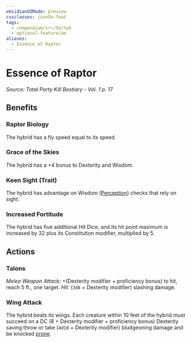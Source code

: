 ```yaml
---
obsidianUIMode: preview
cssclasses: json5e-feat
tags:
  - compendium/src/5e/tpk
  - optional-feature/ae
aliases:
  - Essence of Raptor
---
```

# Essence of Raptor
*Source: Total Party Kill Bestiary - Vol. 1 p. 17*  

## Benefits

### Raptor Biology

The hybrid has a fly speed equal to its speed.

### Grace of the Skies

The hybrid has a +4 bonus to Dexterity and Wisdom.

### Keen Sight (Trait)

The hybrid has advantage on Wisdom ([Perception](2-Mechanics/CLI/rules/skills.md#Perception)) checks that rely on sight.

### Increased Fortitude

The hybrid has five additional Hit Dice, and its hit point maximum is increased by 32 plus its Constitution modifier, multiplied by 5.

## Actions

### Talons

*Melee Weapon Attack:* +(Dexterity modifier + proficiency bonus) to hit, reach 5 ft., one target. *Hit:*  (`3d8` + Dexterity modifier) slashing damage.

### Wing Attack

The hybrid beats its wings. Each creature within 10 feet of the hybrid must succeed on a DC (8 + Dexterity modifier + proficiency bonus) Dexterity saving throw or take (`4d10` + Dexterity modifier) bludgeoning damage and be knocked [prone](2-Mechanics/CLI/rules/conditions.md#prone).
